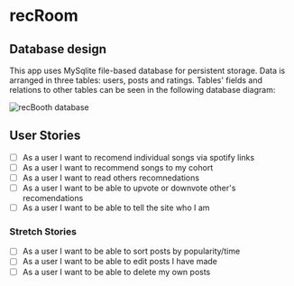 # recRoom

## Database design

This app uses MySqlite file-based database for persistent storage. Data is arranged in three tables: users, posts and ratings. Tables' fields and relations to other tables can be seen in the following database diagram:

![recBooth database ](https://github.com/fac27/recRoom/assets/32879360/d501f962-af84-4b68-9a9c-5705d9805c40)

## User Stories

- [ ] As a user I want to recomend individual songs via spotify links
- [ ] As a user I want to recommend songs to my cohort
- [ ] As a user I want to read others recomnedations
- [ ] As a user I want to be able to upvote or downvote other's recomendations
- [ ] As a user I want to be able to tell the site who I am

### Stretch Stories
- [ ] As a user I want to be able to sort posts by popularity/time
- [ ] As a user I want to be able to edit posts I have made
- [ ] As a user I want to be able to delete my own posts

